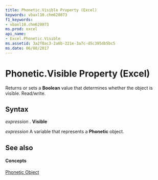 ```yaml
---
title: Phonetic.Visible Property (Excel)
keywords: vbaxl10.chm628073
f1_keywords:
- vbaxl10.chm628073
ms.prod: excel
api_name:
- Excel.Phonetic.Visible
ms.assetid: 3a2f0ac3-2a6b-221e-3a7c-d5c395db5bc5
ms.date: 06/08/2017
---
```



# Phonetic.Visible Property (Excel)

Returns or sets a **Boolean** value that determines whether the object is visible. Read/write.


## Syntax

 _expression_ . **Visible**

 _expression_ A variable that represents a **Phonetic** object.


## See also


#### Concepts


[Phonetic Object](phonetic-object-excel.md)

